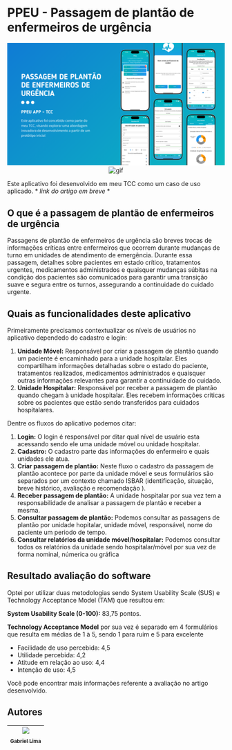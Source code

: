 # PPEU - Passagem de plantão de enfermeiros de urgência 

<p align="center">
  <img src="banner.png" height="auto" width="700" alt="banner">
  <img src="gif.gif" height="auto" width="184" alt="gif">
</p>

Este aplicativo foi desenvolvido em meu TCC como um caso de uso aplicado. * *link do artigo em breve* *

## O que é a passagem de plantão de enfermeiros de urgência
Passagens de plantão de enfermeiros de urgência são breves trocas de informações críticas entre enfermeiros que ocorrem durante mudanças de turno em unidades de atendimento de emergência. Durante essa passagem, detalhes sobre pacientes em estado crítico, tratamentos urgentes, medicamentos administrados e quaisquer mudanças súbitas na condição dos pacientes são comunicados para garantir uma transição suave e segura entre os turnos, assegurando a continuidade do cuidado urgente.

## Quais as funcionalidades deste aplicativo
Primeiramente precisamos contextualizar os níveis de usuários no aplicativo dependedo do cadastro e login:
1. **Unidade Móvel:** Responsável por criar a passagem de plantão quando um paciente é encaminhado para a unidade hospitalar. Eles compartilham informações detalhadas sobre o estado do paciente, tratamentos realizados, medicamentos administrados e quaisquer outras informações relevantes para garantir a continuidade do cuidado.
2. **Unidade Hospitalar:** Responsável por receber a passagem de plantão quando chegam à unidade hospitalar. Eles recebem informações críticas sobre os pacientes que estão sendo transferidos para cuidados hospitalares.

Dentre os fluxos do aplicativo podemos citar:
1. **Login:** O login é responsável por ditar qual nível de usuário esta acessando sendo ele uma unidade móvel ou unidade hospitalar.
2. **Cadastro:** O cadastro parte das informações do enfermeiro e quais unidades ele atua.
3. **Criar passagem de plantão:** Neste fluxo o cadastro da passagem de plantão acontece por parte da unidade móvel e seus formulários são separados por um contexto chamado ISBAR (identificação, situação, breve histórico, avaliação e recomendação ).
4. **Receber passagem de plantão:** A unidade hospitalar por sua vez tem a responsabilidade de analisar a passagem de plantão e receber a mesma.
5. **Consultar passagem de plantão:** Podemos consultar as passagens de plantão por unidade hopitalar, unidade móvel, responsável, nome do paciente um periodo de tempo.
6. **Consultar relatórios da unidade móvel/hospitalar:** Podemos consultar todos os relatórios da unidade sendo hospitalar/móvel por sua vez de forma nominal, númerica ou gráfica

## Resultado avaliação do software
Optei por utilizar duas metodologias sendo System Usability Scale (SUS) e Technology Acceptance Model (TAM) que resultou em:

**System Usability Scale (0-100):** 83,75 pontos.

**Technology Acceptance Model** por sua vez é separado em 4 formulários que resulta em médias de 1 à 5, sendo 1 para ruim e 5 para excelente
  - Facilidade de uso percebida: 4,5
  - Utilidade percebida: 4,2
  - Atitude em relação ao uso: 4,4
  - Intenção de uso: 4,5

Você pode encontrar mais informações referente a avaliação no artigo desenvolvido.

## Autores
| [<img src="https://github.com/Gabriellimmaa.png" width=115><br><sub>Gabriel Lima</sub>](https://github.com/Gabriellimmaa) |
| :---: 

